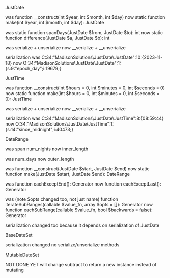
JustDate

was
function __construct(int $year, int $month, int $day)
now
static function make(int $year, int $month, int $day): JustDate


was
static function spanDays(JustDate $from, JustDate $to): int
now
static function difference(JustDate $a, JustDate $b): int

was
serialize + unserialize
now
__serialize + __unserialize

serialization was
C:34:"MadisonSolutions\JustDate\JustDate":10:{2023-11-18}
now
O:34:"MadisonSolutions\JustDate\JustDate":1:{s:9:"epoch_day";i:19679;}


JustTime

was
function __construct(int $hours = 0, int $minutes = 0, int $seconds = 0)
now
static function make(int $hours = 0, int $minutes = 0, int $seconds = 0): JustTime

was
serialize + unserialize
now
__serialize + __unserialize

serialization
was
C:34:"MadisonSolutions\JustDate\JustTime":8:{08:59:44}
now
O:34:"MadisonSolutions\JustDate\JustTime":1:{s:14:"since_midnight";i:40473;}


DateRange

was
span
num_nights
now
inner_length

was
num_days
now
outer_length

was
function __construct(JustDate $start, JustDate $end)
now
static function make(JustDate $start, JustDate $end): DateRange

was
function eachExceptEnd(): Generator
now
function eachExceptLast(): Generator

was  (note $opts changed too, not just name)
function iterateSubRanges(callable $value_fn, array $opts = []): Generator
now
function eachSubRange(callable $value_fn, bool $backwards = false): Generator

serialization changed too because it depends on serialization of JustDate



BaseDateSet

serialization changed
no serialize/unserialize methods

MutableDateSet

NOT DONE YET
will change subtract to return a new instance instead of mutating
